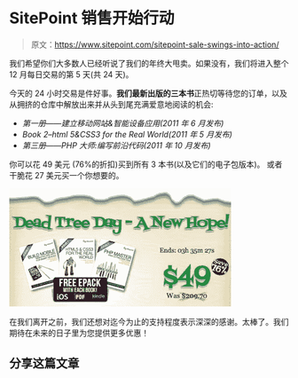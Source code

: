# SitePoint 销售开始行动

> 原文：<https://www.sitepoint.com/sitepoint-sale-swings-into-action/>

我们希望你们大多数人已经听说了我们的年终大甩卖。如果没有，我们将进入整个 12 月每日交易的第 5 天(共 24 天)。

今天的 24 小时交易是件好事。**我们最新出版的三本书**正热切等待您的订单，以及从拥挤的仓库中解放出来并从头到尾充满爱意地阅读的机会:

*   *第一册——建立移动网站&智能设备应用(2011 年 6 月发布)*
*   *Book 2–html 5&CSS3 for the Real World(2011 年 5 月发布)*
*   *第三册——PHP 大师:编写前沿代码(2011 年 10 月发布)*

你可以花 49 美元 (76%的折扣)买到所有 3 本书(以及它们的电子包版本)。
或者干脆花 27 美元买一个你想要的。

[![Day 6 SitePoint Sale](img/72a66a4c9289c5a18e225bf0e8dbd268.png)](https://www.sitepoint.com/blog/)

在我们离开之前，我们还想对迄今为止的支持程度表示深深的感谢。太棒了。我们期待在未来的日子里为您提供更多优惠！

## 分享这篇文章